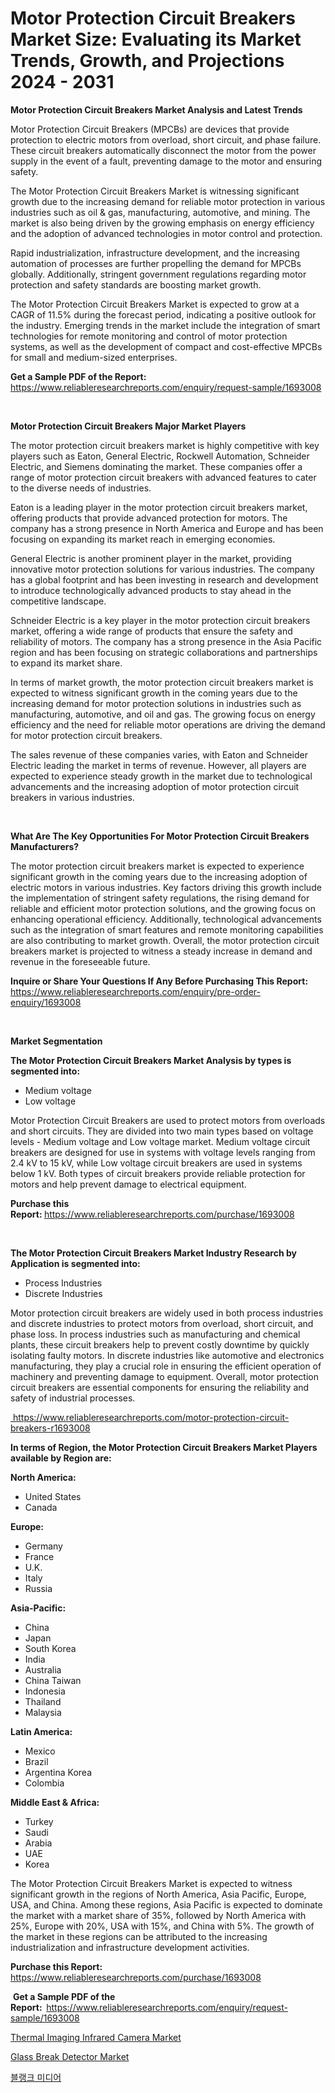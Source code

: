 <p><h1>Motor Protection Circuit Breakers Market Size: Evaluating its Market Trends, Growth, and Projections 2024 - 2031</h1></p><p><strong>Motor Protection Circuit Breakers Market Analysis and Latest Trends</strong></p>
<p><p>Motor Protection Circuit Breakers (MPCBs) are devices that provide protection to electric motors from overload, short circuit, and phase failure. These circuit breakers automatically disconnect the motor from the power supply in the event of a fault, preventing damage to the motor and ensuring safety.</p><p>The Motor Protection Circuit Breakers Market is witnessing significant growth due to the increasing demand for reliable motor protection in various industries such as oil & gas, manufacturing, automotive, and mining. The market is also being driven by the growing emphasis on energy efficiency and the adoption of advanced technologies in motor control and protection.</p><p>Rapid industrialization, infrastructure development, and the increasing automation of processes are further propelling the demand for MPCBs globally. Additionally, stringent government regulations regarding motor protection and safety standards are boosting market growth.</p><p>The Motor Protection Circuit Breakers Market is expected to grow at a CAGR of 11.5% during the forecast period, indicating a positive outlook for the industry. Emerging trends in the market include the integration of smart technologies for remote monitoring and control of motor protection systems, as well as the development of compact and cost-effective MPCBs for small and medium-sized enterprises.</p></p>
<p><strong>Get a Sample PDF of the Report:&nbsp;</strong> <a href="https://www.reliableresearchreports.com/enquiry/request-sample/1693008">https://www.reliableresearchreports.com/enquiry/request-sample/1693008</a></p>
<p>&nbsp;</p>
<p><strong>Motor Protection Circuit Breakers Major Market Players</strong></p>
<p><p>The motor protection circuit breakers market is highly competitive with key players such as Eaton, General Electric, Rockwell Automation, Schneider Electric, and Siemens dominating the market. These companies offer a range of motor protection circuit breakers with advanced features to cater to the diverse needs of industries.</p><p>Eaton is a leading player in the motor protection circuit breakers market, offering products that provide advanced protection for motors. The company has a strong presence in North America and Europe and has been focusing on expanding its market reach in emerging economies.</p><p>General Electric is another prominent player in the market, providing innovative motor protection solutions for various industries. The company has a global footprint and has been investing in research and development to introduce technologically advanced products to stay ahead in the competitive landscape.</p><p>Schneider Electric is a key player in the motor protection circuit breakers market, offering a wide range of products that ensure the safety and reliability of motors. The company has a strong presence in the Asia Pacific region and has been focusing on strategic collaborations and partnerships to expand its market share.</p><p>In terms of market growth, the motor protection circuit breakers market is expected to witness significant growth in the coming years due to the increasing demand for motor protection solutions in industries such as manufacturing, automotive, and oil and gas. The growing focus on energy efficiency and the need for reliable motor operations are driving the demand for motor protection circuit breakers.</p><p>The sales revenue of these companies varies, with Eaton and Schneider Electric leading the market in terms of revenue. However, all players are expected to experience steady growth in the market due to technological advancements and the increasing adoption of motor protection circuit breakers in various industries.</p></p>
<p>&nbsp;</p>
<p><strong>What Are The Key Opportunities For Motor Protection Circuit Breakers Manufacturers?</strong></p>
<p><p>The motor protection circuit breakers market is expected to experience significant growth in the coming years due to the increasing adoption of electric motors in various industries. Key factors driving this growth include the implementation of stringent safety regulations, the rising demand for reliable and efficient motor protection solutions, and the growing focus on enhancing operational efficiency. Additionally, technological advancements such as the integration of smart features and remote monitoring capabilities are also contributing to market growth. Overall, the motor protection circuit breakers market is projected to witness a steady increase in demand and revenue in the foreseeable future.</p></p>
<p><strong>Inquire or Share Your Questions If Any Before Purchasing This Report:</strong> <a href="https://www.reliableresearchreports.com/enquiry/pre-order-enquiry/1693008">https://www.reliableresearchreports.com/enquiry/pre-order-enquiry/1693008</a></p>
<p>&nbsp;</p>
<p><strong>Market Segmentation</strong></p>
<p><strong>The Motor Protection Circuit Breakers Market Analysis by types is segmented into:</strong></p>
<p><ul><li>Medium voltage</li><li>Low voltage</li></ul></p>
<p><p>Motor Protection Circuit Breakers are used to protect motors from overloads and short circuits. They are divided into two main types based on voltage levels - Medium voltage and Low voltage market. Medium voltage circuit breakers are designed for use in systems with voltage levels ranging from 2.4 kV to 15 kV, while Low voltage circuit breakers are used in systems below 1 kV. Both types of circuit breakers provide reliable protection for motors and help prevent damage to electrical equipment.</p></p>
<p><strong>Purchase this Report:&nbsp;</strong><a href="https://www.reliableresearchreports.com/purchase/1693008">https://www.reliableresearchreports.com/purchase/1693008</a></p>
<p>&nbsp;</p>
<p><strong>The Motor Protection Circuit Breakers Market Industry Research by Application is segmented into:</strong></p>
<p><ul><li>Process Industries</li><li>Discrete Industries</li></ul></p>
<p><p>Motor protection circuit breakers are widely used in both process industries and discrete industries to protect motors from overload, short circuit, and phase loss. In process industries such as manufacturing and chemical plants, these circuit breakers help to prevent costly downtime by quickly isolating faulty motors. In discrete industries like automotive and electronics manufacturing, they play a crucial role in ensuring the efficient operation of machinery and preventing damage to equipment. Overall, motor protection circuit breakers are essential components for ensuring the reliability and safety of industrial processes.</p></p>
<p><a href="https://www.reliableresearchreports.com/motor-protection-circuit-breakers-r1693008">&nbsp;https://www.reliableresearchreports.com/motor-protection-circuit-breakers-r1693008</a></p>
<p><strong>In terms of Region, the Motor Protection Circuit Breakers Market Players available by Region are:</strong></p>
<p>
    <p> <strong> North America: </strong>
        <ul>
            <li>United States</li>
            <li>Canada</li>
        </ul>
        </p> 
    <p> <strong> Europe: </strong>
        <ul>
            <li>Germany</li>
            <li>France</li>
            <li>U.K.</li>
            <li>Italy</li>
            <li>Russia</li>
        </ul>
        </p> 
    <p> <strong> Asia-Pacific: </strong>
        <ul>
            <li>China</li>
            <li>Japan</li>
            <li>South Korea</li>
            <li>India</li>
            <li>Australia</li>
            <li>China Taiwan</li>
            <li>Indonesia</li>
            <li>Thailand</li>
            <li>Malaysia</li>
        </ul>
        </p> 
    <p> <strong> Latin America: </strong>
        <ul>
            <li>Mexico</li>
            <li>Brazil</li>
            <li>Argentina Korea</li>
            <li>Colombia</li>
        </ul>
        </p> 
    <p> <strong> Middle East & Africa: </strong>
        <ul>
            <li>Turkey</li>
            <li>Saudi</li>
            <li>Arabia</li>
            <li>UAE</li>
            <li>Korea</li>
        </ul>
    </p>
    </p>
<p><p>The Motor Protection Circuit Breakers Market is expected to witness significant growth in the regions of North America, Asia Pacific, Europe, USA, and China. Among these regions, Asia Pacific is expected to dominate the market with a market share of 35%, followed by North America with 25%, Europe with 20%, USA with 15%, and China with 5%. The growth of the market in these regions can be attributed to the increasing industrialization and infrastructure development activities.</p></p>
<p><strong>Purchase this Report: </strong><a href="https://www.reliableresearchreports.com/purchase/1693008">https://www.reliableresearchreports.com/purchase/1693008</a></p>
<p>&nbsp;<strong>Get a Sample PDF of the Report:&nbsp;&nbsp;</strong><a href="https://www.reliableresearchreports.com/enquiry/request-sample/1693008">https://www.reliableresearchreports.com/enquiry/request-sample/1693008</a></p>
<p><strong></strong></p>
<p><p><a href="https://github.com/qrkceaah30/Market-Research-Report-List-1/blob/main/thermal-imaging-infrared-camera-market.md">Thermal Imaging Infrared Camera Market</a></p><p><a href="https://github.com/caicuccucga/Market-Research-Report-List-1/blob/main/glass-break-detector-market.md">Glass Break Detector Market</a></p><p><a href="https://github.com/Skyleitney456456/Market-Research-Report-List-2/blob/main/1040498169823.md">블랭크 미디어</a></p></p>